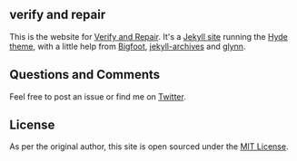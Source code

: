 ## verify and repair
This is the website for [Verify and Repair](http://verifyandrepair.com). It's a [Jekyll site](http://jekyllrb.com) running the [Hyde theme](http://hyde.getpoole.com), with a little help from [Bigfoot](http://www.bigfootjs.com), [jekyll-archives](https://github.com/jekyll/jekyll-archives) and [glynn](https://github.com/dmathieu/glynn).

## Questions and Comments
Feel free to post an issue or find me on [Twitter](https://twitter.com/craigeley).

## License
As per the original author, this site is open sourced under the [MIT License](https://github.com/craigeley/fieldnoise-site/blob/master/LICENSE.md).